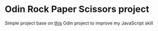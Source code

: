 # Odin Rock Paper Scissors project
Simple project base on [this](https://www.theodinproject.com/lessons/foundations-rock-paper-scissors) Odin project to improve my JavaScript skill